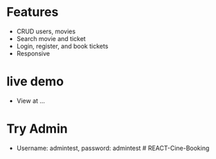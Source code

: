 # Features
- CRUD users, movies
- Search movie and ticket
- Login, register, and book tickets
- Responsive
# live demo
- View at ...
# Try Admin
- Username: admintest, password: admintest
#   R E A C T - C i n e - B o o k i n g  
 